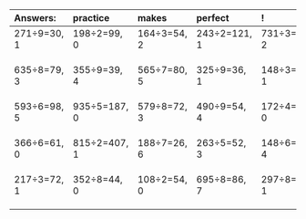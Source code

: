 | Answers: | practice | makes | perfect | ! |
| :--- | :--- | :--- | :--- | :--- |
| 271÷9=30, 1 | 198÷2=99, 0 | 164÷3=54, 2 | 243÷2=121, 1 | 731÷3=243, 2 | 
|   |   |   |   |   | 
|   |   |   |   |   | 
|   |   |   |   |   | 
| 635÷8=79, 3 | 355÷9=39, 4 | 565÷7=80, 5 | 325÷9=36, 1 | 148÷3=49, 1 | 
|   |   |   |   |   | 
|   |   |   |   |   | 
|   |   |   |   |   | 
| 593÷6=98, 5 | 935÷5=187, 0 | 579÷8=72, 3 | 490÷9=54, 4 | 172÷4=43, 0 | 
|   |   |   |   |   | 
|   |   |   |   |   | 
|   |   |   |   |   | 
| 366÷6=61, 0 | 815÷2=407, 1 | 188÷7=26, 6 | 263÷5=52, 3 | 148÷6=24, 4 | 
|   |   |   |   |   | 
|   |   |   |   |   | 
|   |   |   |   |   | 
| 217÷3=72, 1 | 352÷8=44, 0 | 108÷2=54, 0 | 695÷8=86, 7 | 297÷8=37, 1 | 
|   |   |   |   |   | 
|   |   |   |   |   | 
|   |   |   |   |   | 
